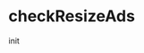 # checkResizeAds

init
<div class="ads-block"><ins/></div>

<script>
$(function () {
        $('.ads-block').CheckResizeAds({
                debug: true,
                notEmptyCallBack: function ( ele, adstype) {
                    console.log(adstype);
                },
                EmptyCallBack: function ( ele, adstype) {
                    console.log(adstype);
                }
        });
})
</script>
